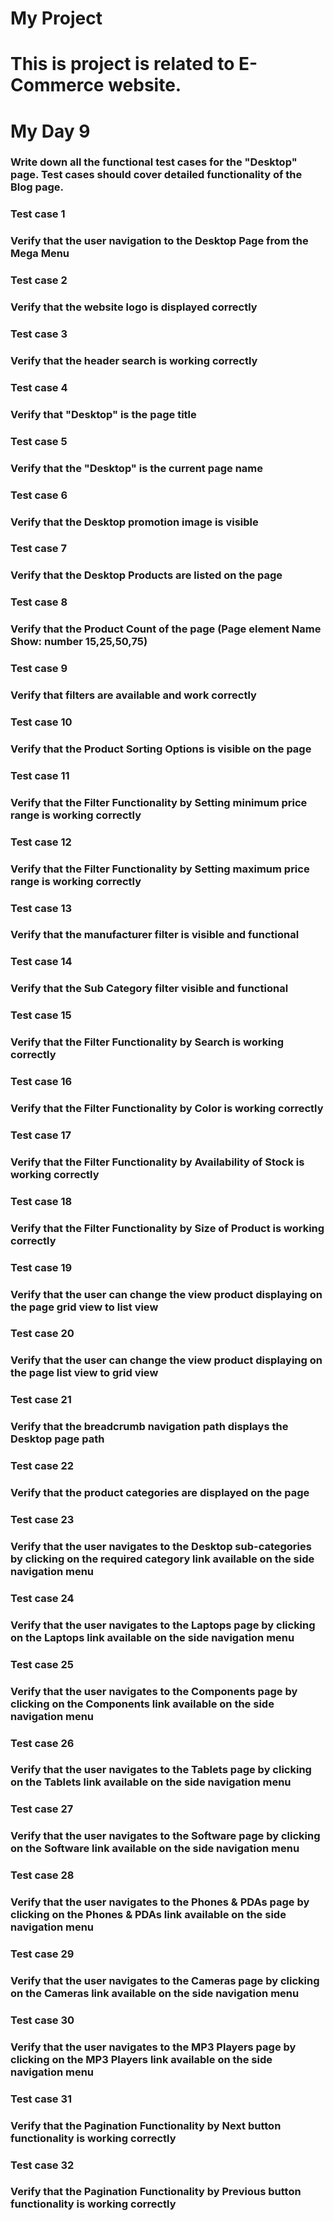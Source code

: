 # My Project
# This is project is related to E-Commerce website. 
# My Day 9
### Write down all the functional test cases for the "Desktop" page. Test cases should cover detailed functionality of the Blog page.
### Test case 1
### Verify that the user navigation to the Desktop Page from the Mega Menu   
### Test case 2
### Verify that the website logo is displayed correctly
### Test case 3
### Verify that the header search is working correctly
### Test case 4
### Verify that "Desktop" is the page title
### Test case 5
### Verify that the "Desktop" is the current page name
### Test case 6
### Verify that the Desktop promotion image is visible
### Test case 7
### Verify that the Desktop Products are listed on the page
### Test case 8
### Verify that the Product Count of the page (Page element Name Show: number 15,25,50,75)
### Test case 9
### Verify that filters are available and work correctly
### Test case 10
### Verify that the Product Sorting Options is visible on the page
### Test case 11
### Verify that the Filter Functionality by Setting minimum price range is working correctly
### Test case 12
### Verify that the Filter Functionality by Setting maximum price range is working correctly
### Test case 13
### Verify that the manufacturer filter is visible and functional
### Test case 14
### Verify that the Sub Category filter visible and functional
### Test case 15
### Verify that the Filter Functionality by Search is working correctly
### Test case 16
### Verify that the Filter Functionality by Color is working correctly
### Test case 17
### Verify that the Filter Functionality by Availability of Stock is working correctly
### Test case 18
### Verify that the Filter Functionality by Size of Product is working correctly
### Test case 19
### Verify that the user can change the view product displaying on the page grid view to list view
### Test case 20
### Verify that the user can change the view product displaying on the page list view to grid view
### Test case 21
### Verify that the breadcrumb navigation path displays the Desktop page path
### Test case 22
### Verify that the product categories are displayed on the page
### Test case 23
### Verify that the user navigates to the Desktop sub-categories by clicking on the required category link available on the side navigation menu
### Test case 24
### Verify that the user navigates to the Laptops page by clicking on the Laptops link available on the side navigation menu
### Test case 25
### Verify that the user navigates to the Components page by clicking on the Components link available on the side navigation menu
### Test case 26
### Verify that the user navigates to the Tablets page by clicking on the Tablets link available on the side navigation menu
### Test case 27
### Verify that the user navigates to the Software page by clicking on the Software link available on the side navigation menu
### Test case 28
### Verify that the user navigates to the Phones & PDAs page by clicking on the Phones & PDAs link available on the side navigation menu
### Test case 29
### Verify that the user navigates to the Cameras page by clicking on the Cameras link available on the side navigation menu
### Test case 30
### Verify that the user navigates to the MP3 Players page by clicking on the MP3 Players link available on the side navigation menu
### Test case 31
### Verify that the Pagination Functionality by Next button functionality is working correctly
### Test case 32
### Verify that the Pagination Functionality by Previous button functionality is working correctly




